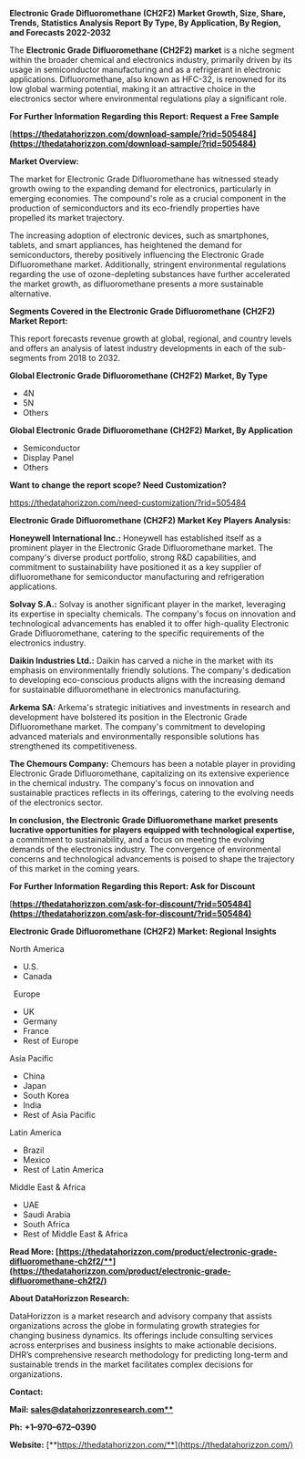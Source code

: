 ﻿**Electronic Grade Difluoromethane (CH2F2)  Market Growth, Size, Share, Trends, Statistics Analysis Report By Type, By Application, By Region, and Forecasts 2022-2032**

The **Electronic Grade Difluoromethane (CH2F2) market** is a niche segment within the broader chemical and electronics industry, primarily driven by its usage in semiconductor manufacturing and as a refrigerant in electronic applications. Difluoromethane, also known as HFC-32, is renowned for its low global warming potential, making it an attractive choice in the electronics sector where environmental regulations play a significant role. 

**For Further Information Regarding this Report: Request a Free Sample**	

[**https://thedatahorizzon.com/download-sample/?rid=505484](https://thedatahorizzon.com/download-sample/?rid=505484)** 

**Market Overview:**

The market for Electronic Grade Difluoromethane has witnessed steady growth owing to the expanding demand for electronics, particularly in emerging economies. The compound's role as a crucial component in the production of semiconductors and its eco-friendly properties have propelled its market trajectory.

The increasing adoption of electronic devices, such as smartphones, tablets, and smart appliances, has heightened the demand for semiconductors, thereby positively influencing the Electronic Grade Difluoromethane market. Additionally, stringent environmental regulations regarding the use of ozone-depleting substances have further accelerated the market growth, as difluoromethane presents a more sustainable alternative.

**Segments Covered in the Electronic Grade Difluoromethane (CH2F2) Market Report:** 

This report forecasts revenue growth at global, regional, and country levels and offers an analysis of latest industry developments in each of the sub-segments from 2018 to 2032.

**Global Electronic Grade Difluoromethane (CH2F2) Market, By Type**

- 4N
- 5N
- Others

**Global Electronic Grade Difluoromethane (CH2F2) Market, By Application**

- Semiconductor
- Display Panel
- Others

**Want to change the report scope? Need Customization?**

<https://thedatahorizzon.com/need-customization/?rid=505484> 

**Electronic Grade Difluoromethane (CH2F2) Market Key Players Analysis:** 

**Honeywell International Inc.:** Honeywell has established itself as a prominent player in the Electronic Grade Difluoromethane market. The company's diverse product portfolio, strong R&D capabilities, and commitment to sustainability have positioned it as a key supplier of difluoromethane for semiconductor manufacturing and refrigeration applications.

**Solvay S.A.:** Solvay is another significant player in the market, leveraging its expertise in specialty chemicals. The company's focus on innovation and technological advancements has enabled it to offer high-quality Electronic Grade Difluoromethane, catering to the specific requirements of the electronics industry.

**Daikin Industries Ltd.:** Daikin has carved a niche in the market with its emphasis on environmentally friendly solutions. The company's dedication to developing eco-conscious products aligns with the increasing demand for sustainable difluoromethane in electronics manufacturing.

**Arkema SA:** Arkema's strategic initiatives and investments in research and development have bolstered its position in the Electronic Grade Difluoromethane market. The company's commitment to developing advanced materials and environmentally responsible solutions has strengthened its competitiveness.

**The Chemours Company:** Chemours has been a notable player in providing Electronic Grade Difluoromethane, capitalizing on its extensive experience in the chemical industry. The company's focus on innovation and sustainable practices reflects in its offerings, catering to the evolving needs of the electronics sector.

**In conclusion,** **the Electronic Grade Difluoromethane market presents lucrative opportunities for players equipped with technological expertise,** a commitment to sustainability, and a focus on meeting the evolving demands of the electronics industry. The convergence of environmental concerns and technological advancements is poised to shape the trajectory of this market in the coming years.

**For Further Information Regarding this Report: Ask for Discount**	

[**https://thedatahorizzon.com/ask-for-discount/?rid=505484](https://thedatahorizzon.com/ask-for-discount/?rid=505484)**  

**Electronic Grade Difluoromethane (CH2F2) Market: Regional Insights**

North America

- U.S.
- Canada

` `Europe

- UK
- Germany
- France
- Rest of Europe

Asia Pacific

- China
- Japan
- South Korea
- India
- Rest of Asia Pacific

Latin America

- Brazil
- Mexico
- Rest of Latin America

Middle East & Africa

- UAE
- Saudi Arabia
- South Africa
- Rest of Middle East & Africa

**Read More: [https://thedatahorizzon.com/product/electronic-grade-difluoromethane-ch2f2/**](https://thedatahorizzon.com/product/electronic-grade-difluoromethane-ch2f2/)** 

**About DataHorizzon Research:**

DataHorizzon is a market research and advisory company that assists organizations across the globe in formulating growth strategies for changing business dynamics. Its offerings include consulting services across enterprises and business insights to make actionable decisions. DHR’s comprehensive research methodology for predicting long-term and sustainable trends in the market facilitates complex decisions for organizations.

**Contact:**

**Mail: [sales@datahorizzonresearch.com**](mailto:sales@datahorizzonresearch.com)**

**Ph:** **+1–970–672–0390**

**Website:** [**https://thedatahorizzon.com/**](https://thedatahorizzon.com/)

